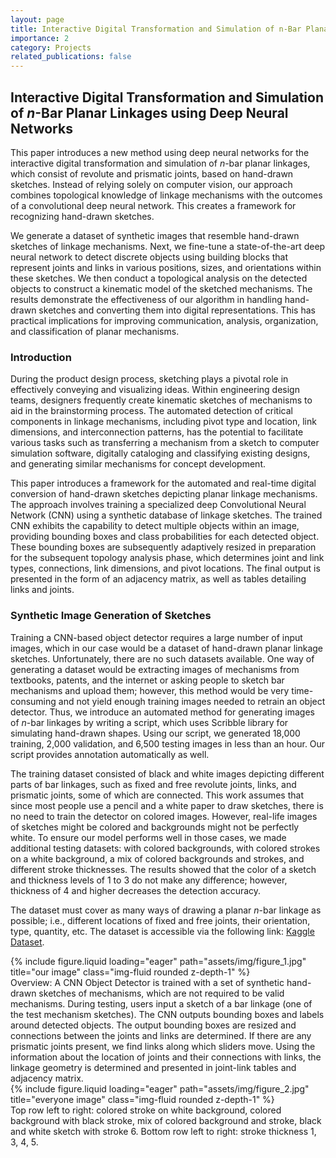 ```yaml
---
layout: page
title: Interactive Digital Transformation and Simulation of n-Bar Planar Linkages using Deep Neural Networks
importance: 2
category: Projects
related_publications: false
---
```


## Interactive Digital Transformation and Simulation of $n$-Bar Planar Linkages using Deep Neural Networks

This paper introduces a new method using deep neural networks for the interactive digital transformation and simulation of $n$-bar planar linkages, which consist of revolute and prismatic joints, based on hand-drawn sketches. Instead of relying solely on computer vision, our approach combines topological knowledge of linkage mechanisms with the outcomes of a convolutional deep neural network. This creates a framework for recognizing hand-drawn sketches.

We generate a dataset of synthetic images that resemble hand-drawn sketches of linkage mechanisms. Next, we fine-tune a state-of-the-art deep neural network to detect discrete objects using building blocks that represent joints and links in various positions, sizes, and orientations within these sketches. We then conduct a topological analysis on the detected objects to construct a kinematic model of the sketched mechanisms. The results demonstrate the effectiveness of our algorithm in handling hand-drawn sketches and converting them into digital representations. This has practical implications for improving communication, analysis, organization, and classification of planar mechanisms.

### Introduction

During the product design process, sketching plays a pivotal role in effectively conveying and visualizing ideas. Within engineering design teams, designers frequently create kinematic sketches of mechanisms to aid in the brainstorming process. The automated detection of critical components in linkage mechanisms, including pivot type and location, link dimensions, and interconnection patterns, has the potential to facilitate various tasks such as transferring a mechanism from a sketch to computer simulation software, digitally cataloging and classifying existing designs, and generating similar mechanisms for concept development.

This paper introduces a framework for the automated and real-time digital conversion of hand-drawn sketches depicting planar linkage mechanisms. The approach involves training a specialized deep Convolutional Neural Network (CNN) using a synthetic database of linkage sketches. The trained CNN exhibits the capability to detect multiple objects within an image, providing bounding boxes and class probabilities for each detected object. These bounding boxes are subsequently adaptively resized in preparation for the subsequent topology analysis phase, which determines joint and link types, connections, link dimensions, and pivot locations. The final output is presented in the form of an adjacency matrix, as well as tables detailing links and joints.

### Synthetic Image Generation of Sketches

Training a CNN-based object detector requires a large number of input images, which in our case would be a dataset of hand-drawn planar linkage sketches. Unfortunately, there are no such datasets available. One way of generating a dataset would be extracting images of mechanisms from textbooks, patents, and the internet or asking people to sketch bar mechanisms and upload them; however, this method would be very time-consuming and not yield enough training images needed to retrain an object detector. Thus, we introduce an automated method for generating images of $n$-bar linkages by writing a script, which uses Scribble library for simulating hand-drawn shapes. Using our script, we generated 18,000 training, 2,000 validation, and 6,500 testing images in less than an hour. Our script provides annotation automatically as well.

The training dataset consisted of black and white images depicting different parts of bar linkages, such as fixed and free revolute joints, links, and prismatic joints, some of which are connected. This work assumes that since most people use a pencil and a white paper to draw sketches, there is no need to train the detector on colored images. However, real-life images of sketches might be colored and backgrounds might not be perfectly white. To ensure our model performs well in those cases, we made additional testing datasets: with colored backgrounds, with colored strokes on a white background, a mix of colored backgrounds and strokes, and different stroke thicknesses. The results showed that the color of a sketch and thickness levels of 1 to 3 do not make any difference; however, thickness of 4 and higher decreases the detection accuracy.

The dataset must cover as many ways of drawing a planar $n$-bar linkage as possible; i.e., different locations of fixed and free joints, their orientation, type, quantity, etc. The dataset is accessible via the following link: [Kaggle Dataset](https://www.kaggle.com/datasets/anarnurizada/n-bar-mechanisms).

<div class="row">
    <div class="col-sm mt-3 mt-md-0">
        {% include figure.liquid loading="eager" path="assets/img/figure_1.jpg" title="our image" class="img-fluid rounded z-depth-1" %}
    </div>
</div>
<div class="caption">
    Overview: A CNN Object Detector is trained with a set of synthetic hand-drawn sketches of mechanisms, which are not required to be valid mechanisms. During testing, users input a sketch of a bar linkage (one of the test mechanism sketches). The CNN outputs bounding boxes and labels around detected objects. The output bounding boxes are resized  and  connections between the joints and links are determined. If there are any prismatic joints present, we find links along which sliders move. Using the information about the location of joints and their connections with links, the linkage geometry is determined and presented in joint-link tables and adjacency matrix.
</div>

<div class="row">
    <div class="col-sm mt-3 mt-md-0">
        {% include figure.liquid loading="eager" path="assets/img/figure_2.jpg" title="everyone image" class="img-fluid rounded z-depth-1" %}
    </div>
</div>
<div class="caption">
    Top row left to right: colored stroke on white background, colored background with black stroke, mix of colored background and stroke, black and white sketch with stroke 6. Bottom row left to right: stroke thickness 1, 3, 4, 5.
</div>
